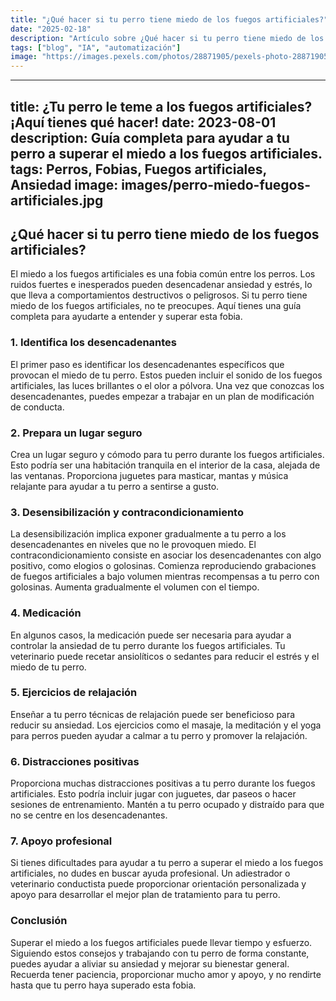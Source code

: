 ```yaml
---
title: "¿Qué hacer si tu perro tiene miedo de los fuegos artificiales?"
date: "2025-02-18"
description: "Artículo sobre ¿Qué hacer si tu perro tiene miedo de los fuegos artificiales?"
tags: ["blog", "IA", "automatización"]
image: "https://images.pexels.com/photos/28871905/pexels-photo-28871905.jpeg?auto=compress&cs=tinysrgb&h=350"
---
```


---
title: ¿Tu perro le teme a los fuegos artificiales? ¡Aquí tienes qué hacer!
date: 2023-08-01
description: Guía completa para ayudar a tu perro a superar el miedo a los fuegos artificiales.
tags: Perros, Fobias, Fuegos artificiales, Ansiedad
image: images/perro-miedo-fuegos-artificiales.jpg
---

## ¿Qué hacer si tu perro tiene miedo de los fuegos artificiales?

El miedo a los fuegos artificiales es una fobia común entre los perros. Los ruidos fuertes e inesperados pueden desencadenar ansiedad y estrés, lo que lleva a comportamientos destructivos o peligrosos. Si tu perro tiene miedo de los fuegos artificiales, no te preocupes. Aquí tienes una guía completa para ayudarte a entender y superar esta fobia.

### 1. Identifica los desencadenantes

El primer paso es identificar los desencadenantes específicos que provocan el miedo de tu perro. Estos pueden incluir el sonido de los fuegos artificiales, las luces brillantes o el olor a pólvora. Una vez que conozcas los desencadenantes, puedes empezar a trabajar en un plan de modificación de conducta.

### 2. Prepara un lugar seguro

Crea un lugar seguro y cómodo para tu perro durante los fuegos artificiales. Esto podría ser una habitación tranquila en el interior de la casa, alejada de las ventanas. Proporciona juguetes para masticar, mantas y música relajante para ayudar a tu perro a sentirse a gusto.

### 3. Desensibilización y contracondicionamiento

La desensibilización implica exponer gradualmente a tu perro a los desencadenantes en niveles que no le provoquen miedo. El contracondicionamiento consiste en asociar los desencadenantes con algo positivo, como elogios o golosinas. Comienza reproduciendo grabaciones de fuegos artificiales a bajo volumen mientras recompensas a tu perro con golosinas. Aumenta gradualmente el volumen con el tiempo.

### 4. Medicación

En algunos casos, la medicación puede ser necesaria para ayudar a controlar la ansiedad de tu perro durante los fuegos artificiales. Tu veterinario puede recetar ansiolíticos o sedantes para reducir el estrés y el miedo de tu perro.

### 5. Ejercicios de relajación

Enseñar a tu perro técnicas de relajación puede ser beneficioso para reducir su ansiedad. Los ejercicios como el masaje, la meditación y el yoga para perros pueden ayudar a calmar a tu perro y promover la relajación.

### 6. Distracciones positivas

Proporciona muchas distracciones positivas a tu perro durante los fuegos artificiales. Esto podría incluir jugar con juguetes, dar paseos o hacer sesiones de entrenamiento. Mantén a tu perro ocupado y distraído para que no se centre en los desencadenantes.

### 7. Apoyo profesional

Si tienes dificultades para ayudar a tu perro a superar el miedo a los fuegos artificiales, no dudes en buscar ayuda profesional. Un adiestrador o veterinario conductista puede proporcionar orientación personalizada y apoyo para desarrollar el mejor plan de tratamiento para tu perro.

### Conclusión

Superar el miedo a los fuegos artificiales puede llevar tiempo y esfuerzo. Siguiendo estos consejos y trabajando con tu perro de forma constante, puedes ayudar a aliviar su ansiedad y mejorar su bienestar general. Recuerda tener paciencia, proporcionar mucho amor y apoyo, y no rendirte hasta que tu perro haya superado esta fobia.